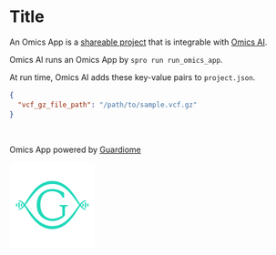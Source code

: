 # Title

An Omics App is a [shareable project](https://github.com/KwatME/spro) that is integrable with [Omics AI](https://guardiome.com).

Omics AI runs an Omics App by `spro run run_omics_app`.

At run time, Omics AI adds these key-value pairs to `project.json`.

```json
{
  "vcf_gz_file_path": "/path/to/sample.vcf.gz"
}
```

<br>

Omics App powered by [Guardiome](https://guardiome.com)

<img src="stuff/guardiome_logo.png" width="150" height="150">

